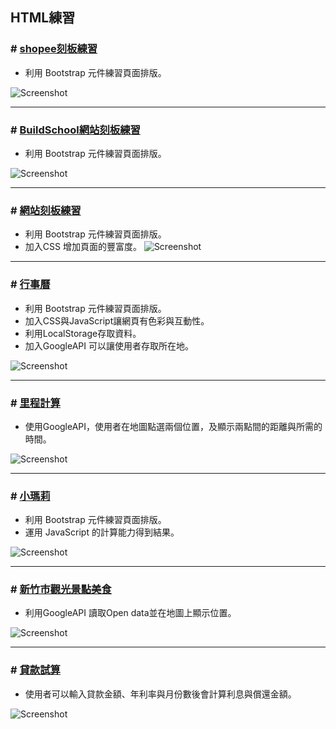 
## HTML練習


### \# [shopee刻板練習](https://buildschooltest.azurewebsites.net/shopee/shopee.html)
* 利用 Bootstrap 元件練習頁面排版。

![Screenshot](https://github.com/Tsai-Peijin/BuildSchool2018/blob/master/HTML/images/shopee-1.PNG?raw=true)  

----
### \# [BuildSchool網站刻板練習](https://buildschooltest.azurewebsites.net/Stereotype%20practice/bs/)  
* 利用 Bootstrap 元件練習頁面排版。

![Screenshot](https://github.com/Tsai-Peijin/BuildSchool2018/blob/master/HTML/images/BuildSchool.png?raw=true) 

----
### \# [網站刻板練習](https://buildschooltest.azurewebsites.net/Stereotype%20practice/paw-news/)  

* 利用 Bootstrap 元件練習頁面排版。
* 加入CSS 增加頁面的豐富度。
![Screenshot](https://github.com/Tsai-Peijin/BuildSchool2018/blob/master/HTML/images/paw-news.png?raw=true)  

---
### \# [行事曆](https://buildschooltest.azurewebsites.net/Calendar/index.html)  
* 利用 Bootstrap 元件練習頁面排版。
* 加入CSS與JavaScript讓網頁有色彩與互動性。
* 利用LocalStorage存取資料。
* 加入GoogleAPI 可以讓使用者存取所在地。

![Screenshot](https://github.com/Tsai-Peijin/BuildSchool2018/blob/master/HTML/images/%E8%A1%8C%E4%BA%8B%E6%9B%86.png?raw=true)  

---
### \# [里程計算](https://buildschooltest.azurewebsites.net/Mileage%20calculation/) 
* 使用GoogleAPI，使用者在地圖點選兩個位置，及顯示兩點間的距離與所需的時間。

![Screenshot](https://github.com/Tsai-Peijin/BuildSchool2018/blob/master/HTML/images/%E9%87%8C%E7%A8%8B%E8%A8%88%E7%AE%97.png?raw=true)  

---
### \# [小瑪莉](https://buildschooltest.azurewebsites.net/Slot%20machine/)
* 利用 Bootstrap 元件練習頁面排版。
* 運用 JavaScript 的計算能力得到結果。

![Screenshot](https://github.com/Tsai-Peijin/BuildSchool2018/blob/master/HTML/images/%E5%B0%8F%E7%91%AA%E8%8E%89.png?raw=true)  

---
### \# [新竹市觀光景點美食](http://buildschooltest.azurewebsites.net/open%20data/)  
* 利用GoogleAPI 讀取Open data並在地圖上顯示位置。 

![Screenshot](https://github.com/Tsai-Peijin/BuildSchool2018/blob/master/HTML/images/%E6%99%AF%E9%BB%9E.png?raw=true)  

---
### \# [貸款試算](https://buildschooltest.azurewebsites.net/Loan%20calculation/)  
* 使用者可以輸入貸款金額、年利率與月份數後會計算利息與償還金額。

![Screenshot](https://github.com/Tsai-Peijin/BuildSchool2018/blob/master/HTML/images/%E8%B2%B8%E6%AC%BE%E8%A9%A6%E7%AE%97.png?raw=true)